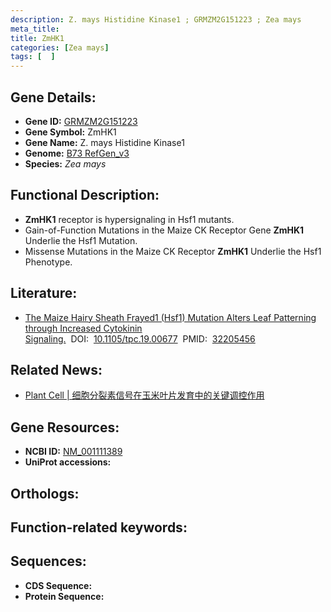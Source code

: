 ```yaml
---
description: Z. mays Histidine Kinase1 ; GRMZM2G151223 ; Zea mays
meta_title:
title: ZmHK1
categories: [Zea mays]
tags: [  ]
---
```


## Gene Details:
- **Gene ID:**	[GRMZM2G151223]()
- **Gene Symbol:** ZmHK1
- **Gene Name:** Z. mays Histidine Kinase1
- **Genome:** [B73 RefGen_v3]()
- **Species:** *Zea mays*

## Functional Description:
   - **ZmHK1** receptor is hypersignaling in Hsf1 mutants.
   - Gain-of-Function Mutations in the Maize CK Receptor Gene **ZmHK1** Underlie the Hsf1 Mutation.
   - Missense Mutations in the Maize CK Receptor **ZmHK1** Underlie the Hsf1 Phenotype.

## Literature:
   - [The Maize Hairy Sheath Frayed1 (Hsf1) Mutation Alters Leaf Patterning through Increased Cytokinin Signaling.]( https://academic.oup.com/plcell/article/32/5/1501/6115706?login=true)&nbsp;&nbsp;DOI:&nbsp;&nbsp;[10.1105/tpc.19.00677](https://academic.oup.com/plcell/article/32/5/1501/6115706?login=true)&nbsp;&nbsp;PMID:&nbsp;&nbsp;[32205456](https://pubmed.ncbi.nlm.nih.gov/32205456/)

## Related News:
   - [Plant Cell | 细胞分裂素信号在玉米叶片发育中的关键调控作用](https://mp.weixin.qq.com/s?__biz=MzU3ODY3MDM0NA==&mid=2247494500&idx=1&sn=7a3e850559dc65c4844668dc634e7a14&chksm=fd737103ca04f81552d77815b44a132ebaa6f58226be9a0a4bfb84bbf388bf0ad56010310f33&scene=27#wechat_redirect)

## Gene Resources:
- **NCBI ID:** [NM_001111389](https://www.ncbi.nlm.nih.gov/gene/?term=NM_001111389)
- **UniProt accessions:** [](https://www.uniprot.org/uniprotkb//entry)

## Orthologs:

## Function-related keywords:


## Sequences:
- **CDS Sequence:**
- **Protein Sequence:**
